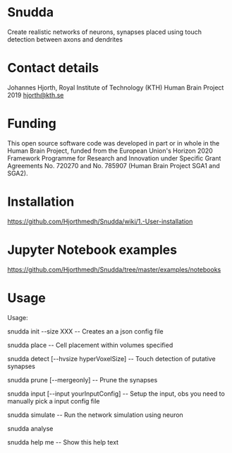 # Snudda
Create realistic networks of neurons, synapses placed using touch detection between axons and dendrites

# Contact details
Johannes Hjorth, Royal Institute of Technology (KTH)
Human Brain Project 2019
hjorth@kth.se

# Funding
This open source software code was developed in part or in whole in
the Human Brain Project, funded from the European Union's Horizon
2020 Framework Programme for Research and Innovation under Specific
Grant Agreements No. 720270 and No. 785907 (Human Brain Project SGA1
and SGA2).

# Installation

https://github.com/Hjorthmedh/Snudda/wiki/1.-User-installation

# Jupyter Notebook examples

https://github.com/Hjorthmedh/Snudda/tree/master/examples/notebooks

# Usage

  Usage:

  snudda init <networkPath> --size XXX
  -- Creates an a json config file

  snudda place <networkPath>
  -- Cell placement within volumes specified

  snudda detect <networkPath> [--hvsize hyperVoxelSize]
  -- Touch detection of putative synapses

  snudda prune <networkPath> [--mergeonly]
  -- Prune the synapses

  snudda input <networkPath> [--input yourInputConfig]
  -- Setup the input, obs you need to manually pick a input config file

  snudda simulate <networkPath>
  -- Run the network simulation using neuron

  snudda analyse <networkPath>

  snudda help me
  -- Show this help text

